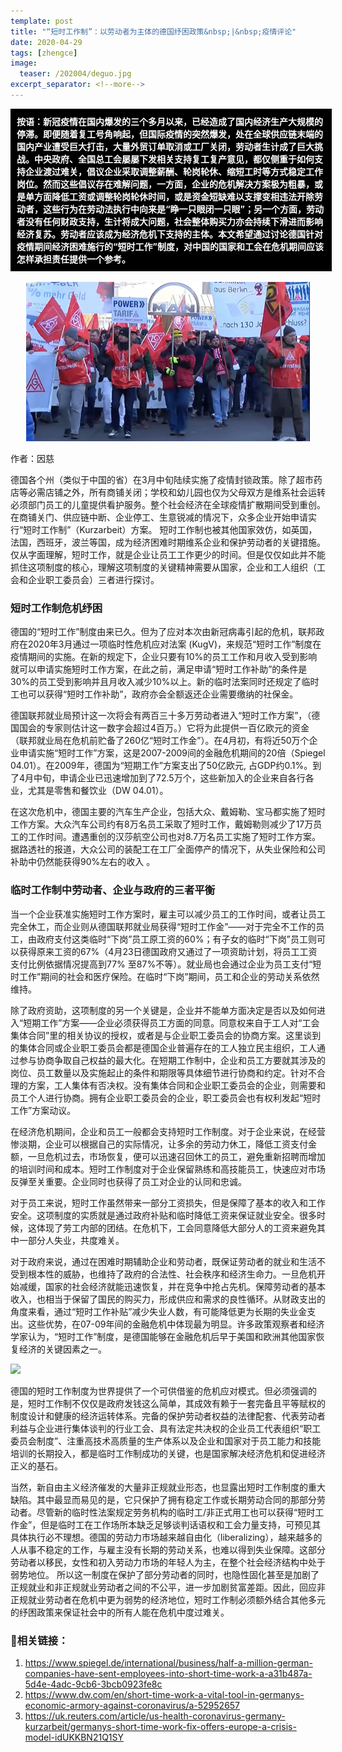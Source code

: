 ```yaml
---
template: post
title: "“短时工作制”：以劳动者为主体的德国纾困政策&nbsp;|&nbsp;疫情评论"
date: 2020-04-29
tags: [zhengce]
image:
  teaser: /202004/deguo.jpg
excerpt_separator: <!--more-->
---
```


<div style="width:98%;padding:10px;background-color:black;color:white;margin:0;">
<strong>按语：新冠疫情在国内爆发的三个多月以来，已经造成了国内经济生产大规模的停滞。即便随着复工号角响起，但国际疫情的突然爆发，处在全球供应链末端的国内产业遭受巨大打击，大量外贸订单取消或工厂关闭，劳动者生计成了巨大挑战。中央政府、全国总工会屡屡下发相关支持复工复产意见，都仅侧重于如何支持企业渡过难关，倡议企业采取调整薪酬、轮岗轮休、缩短工时等方式稳定工作岗位。然而这些倡议存在难解问题，一方面，企业的危机解决方案极为粗暴，或是单方面降低工资或调整轮岗轮休时间，或是资金短缺难以支撑变相违法开除劳动者，这些行为在劳动法执行中向来是“睁一只眼闭一只眼”；另一个方面，劳动者没有任何财政支持，生计将成大问题，社会整体购买力亦会持续下滑进而影响经济复苏。劳动者应该成为经济危机下支持的主体。本文希望通过讨论德国针对疫情期间经济困难施行的“短时工作”制度，对中国的国家和工会在危机期间应该怎样承担责任提供一个参考。</strong>
<br>
</div>
<br>

<div style="text-align:center"><img src="/images/202004/deguo.jpg" width="90%"></div>

作者：因慈

德国各个州（类似于中国的省）在3月中旬陆续实施了疫情封锁政策。除了超市药店等必需店铺之外，所有商铺关闭；学校和幼儿园也仅为父母双方是维系社会运转必须部门员工的儿童提供看护服务。整个社会经济在全球疫情扩散期间受到重创。在商铺关门、供应链中断、企业停工、生意锐减的情况下，众多企业开始申请实行“短时工作制”（Kurzarbeit）方案。 短时工作制也被其他国家效仿，如英国，法国，西班牙，波兰等国，成为经济困难时期维系企业和保护劳动者的关键措施。仅从字面理解，短时工作，就是企业让员工工作更少的时间。但是仅仅如此并不能抓住这项制度的核心，理解这项制度的关键精神需要从国家，企业和工人组织（工会和企业职工委员会）三者进行探讨。

### 短时工作制危机纾困

德国的“短时工作”制度由来已久。但为了应对本次由新冠病毒引起的危机，联邦政府在2020年3月通过一项临时性危机应对法案 (KugV)，来规范“短时工作”制度在疫情期间的实施。在新的规定下，企业只要有10%的员工工作和月收入受到影响就可以申请实施短时工作方案，在此之前，满足申请“短时工作补助”的条件是30%的员工受到影响并且月收入减少10%以上。新的临时法案同时还规定了临时工也可以获得“短时工作补助”，政府亦会全额返还企业需要缴纳的社保金。

德国联邦就业局预计这一次将会有两百三十多万劳动者进入“短时工作方案”，（德国国会的专家则估计这一数字会超过4百万。）它将为此提供一百亿欧元的资金（联邦就业局在危机前贮备了260亿“短时工作金”）。在4月初，有将近50万个企业申请实施“短时工作”方案，这是2007-2009间的金融危机期间的20倍（Spiegel 04.01）。在2009年，德国为“短期工作”方案支出了50亿欧元, 占GDP约0.1%。到了4月中旬，申请企业已迅速增加到了72.5万个，这些新加入的企业来自各行各业，尤其是零售和餐饮业（DW 04.01）。

在这次危机中，德国主要的汽车生产企业，包括大众、戴姆勒、宝马都实施了短时工作方案。大众汽车公司约有8万名员工采取了短时工作，戴姆勒则减少了17万员工的工作时间。遭遇重创的汉莎航空公司也对8.7万名员工实施了短时工作方案。据路透社的报道，大众公司的装配工在工厂全面停产的情况下，从失业保险和公司补助中仍然能获得90%左右的收入 。

### 临时工作制中劳动者、企业与政府的三者平衡 

当一个企业获准实施短时工作方案时，雇主可以减少员工的工作时间，或者让员工完全休工，而企业则从德国联邦就业局获得“短时工作金”——对于完全不工作的员工，由政府支付这类临时“下岗”员工原工资的60%；有子女的临时“下岗”员工则可以获得原来工资的67%（4月23日德国政府又通过了一项资助计划，将员工工资支付比例依据情况提高到77% 至87%不等）。就业局也会通过企业为员工支付“短时工作”期间的社会和医疗保险。在临时“下岗”期间，员工和企业的劳动关系依然维持。

除了政府资助，这项制度的另一个关键是，企业并不能单方面决定是否以及如何进入“短期工作”方案——企业必须获得员工方面的同意。同意权来自于工人对“工会集体合同”里的相关协议的授权，或者是与企业职工委员会的协商方案。这里谈到的集体合同或企业职工委员会都是德国企业普遍存在的工人独立民主组织，工人通过参与协商争取自己权益的最大化。在短期工作制中，企业和员工方要就其涉及的岗位、员工数量以及实施起止的条件和期限等具体细节进行协商和约定。针对不合理的方案，工人集体有否决权。没有集体合同和企业职工委员会的企业，则需要和员工个人进行协商。拥有企业职工委员会的企业，职工委员会也有权利发起“短时工作”方案动议。

在经济危机期间，企业和员工一般都会支持短时工作制度。对于企业来说，在经营惨淡期，企业可以根据自己的实际情况，让多余的劳动力休工，降低工资支付金额，一旦危机过去，市场恢复，便可以迅速召回休工的员工，避免重新招聘而增加的培训时间和成本。短时工作制度对于企业保留熟练和高技能员工，快速应对市场反弹至关重要。企业同时也获得了员工对企业的认同和忠诚。

对于员工来说，短时工作虽然带来一部分工资损失，但是保障了基本的收入和工作安全。这项制度的实质就是通过政府补贴和临时降低工资来保证就业安全。很多时候，这体现了劳工内部的团结。在危机下，工会同意降低大部分人的工资来避免其中一部分人失业，共度难关。

对于政府来说，通过在困难时期辅助企业和劳动者，既保证劳动者的就业和生活不受到根本性的威胁，也维持了政府的合法性、社会秩序和经济生命力。一旦危机开始减缓，国家的社会经济就能迅速恢复，并在竞争中抢占先机。保障劳动者的基本收入，也相当于保留了国民的购买力，形成供应和需求的良性循环。从财政支出的角度来看，通过“短时工作补贴”减少失业人数，有可能降低更为长期的失业金支出。这些优势，在07-09年间的金融危机中体现最为明显。许多政策观察者和经济学家认为，“短时工作”制度，是德国能够在金融危机后早于美国和欧洲其他国家恢复经济的关键因素之一。

![](https://i.imgur.com/sc8IDtw.jpg)

德国的短时工作制度为世界提供了一个可供借鉴的危机应对模式。但必须强调的是，短时工作制不仅仅是政府发钱这么简单，其成效有赖于一套完备且平等赋权的制度设计和健康的经济运转体系。完备的保护劳动者权益的法律配套、代表劳动者利益与企业进行集体谈判的行业工会、具有法定共决权的企业员工代表组织“职工委员会制度”、注重高技术高质量的生产体系以及企业和国家对于员工能力和技能培训的长期投入，都是临时工作制成功的关键，也是国家解决经济危机和促进经济正义的基石。

当然，新自由主义经济催发的大量非正规就业形态，也显露出短时工作制度的重大缺陷。其中最显而易见的是，它只保护了拥有稳定工作或长期劳动合同的那部分劳动者。尽管新的临时性法案规定劳务机构的临时工/非正式用工也可以获得“短时工作金”，但是临时工在工作场所本缺乏足够谈判话语权和工会力量支持，可预见其具体执行必不理想。德国的劳动力市场越来越自由化（liberalizing），越来越多的人从事不稳定的工作，与雇主没有长期的劳动关系，也难以得到失业保障。这部分劳动者以移民，女性和初入劳动力市场的年轻人为主，在整个社会经济结构中处于弱势地位。 所以这一制度在保护了部分劳动者的同时，也隐性固化甚至是加剧了正规就业和非正规就业劳动者之间的不公平，进一步加剧贫富差距。因此，回应非正规就业劳动者在危机中更为弱势的经济地位，短时工作制必须额外结合其他多元的纾困政策来保证社会中的所有人能在危机中度过难关。

### 🔗相关链接：
1.  https://www.spiegel.de/international/business/half-a-million-german-companies-have-sent-employees-into-short-time-work-a-a31b487a-5d4e-4adc-9cb6-3bcb0923fe8c
2. https://www.dw.com/en/short-time-work-a-vital-tool-in-germanys-economic-armory-against-coronavirus/a-52952657
3. https://uk.reuters.com/article/us-health-coronavirus-germany-kurzarbeit/germanys-short-time-work-fix-offers-europe-a-crisis-model-idUKKBN21Q1SY